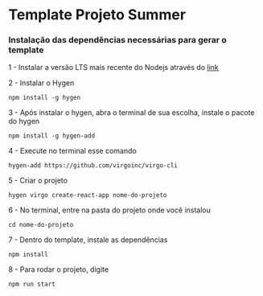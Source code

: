 # Template Projeto Summer

### **Instalação das dependências necessárias para gerar o template**

1 - Instalar a versão LTS mais recente do Nodejs através do [link](https://nodejs.org/dist/v16.13.1/node-v16.13.1-x86.msi "https://nodejs.org/dist/v16.13.1/node-v16.13.1-x86.msi")

2 - Instalar o Hygen
```
npm install -g hygen
```

3 - Após instalar o hygen, abra o terminal de sua escolha, instale o pacote do hygen
```
npm install -g hygen-add
```

4 - Execute no terminal esse comando
```
hygen-add https://github.com/virgoinc/virgo-cli
```

5 - Criar o projeto
```
hygen virgo create-react-app nome-do-projeto
```

6 - No terminal, entre na pasta do projeto onde você instalou

```
cd nome-do-projeto
```

7 - Dentro do template, instale as dependências
```
npm install
```

8 - Para rodar o projeto, digite
```
npm run start
```

